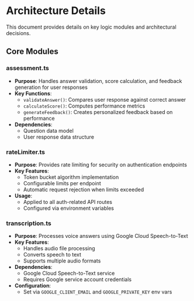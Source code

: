 # Architecture Details

This document provides details on key logic modules and architectural decisions.

## Core Modules

### assessment.ts
- **Purpose**: Handles answer validation, score calculation, and feedback generation for user responses
- **Key Functions**:
  - `validateAnswer()`: Compares user response against correct answer
  - `calculateScore()`: Computes performance metrics
  - `generateFeedback()`: Creates personalized feedback based on performance
- **Dependencies**:
  - Question data model
  - User response data structure

### rateLimiter.ts
- **Purpose**: Provides rate limiting for security on authentication endpoints
- **Key Features**:
  - Token bucket algorithm implementation
  - Configurable limits per endpoint
  - Automatic request rejection when limits exceeded
- **Usage**:
  - Applied to all auth-related API routes
  - Configured via environment variables

### transcription.ts
- **Purpose**: Processes voice answers using Google Cloud Speech-to-Text
- **Key Features**:
  - Handles audio file processing
  - Converts speech to text
  - Supports multiple audio formats
- **Dependencies**:
  - Google Cloud Speech-to-Text service
  - Requires Google service account credentials
- **Configuration**:
  - Set via `GOOGLE_CLIENT_EMAIL` and `GOOGLE_PRIVATE_KEY` env vars

<!-- Module documentation will be added here following the template below:

### module-name.ts
- **Purpose**:
- **Key Functions**:
- **Dependencies**:
-->